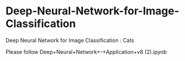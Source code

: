 # Deep-Neural-Network-for-Image-Classification
Deep Neural Network for Image Classification : Cats

Please follow Deep+Neural+Network+-+Application+v8 (2).ipynb
